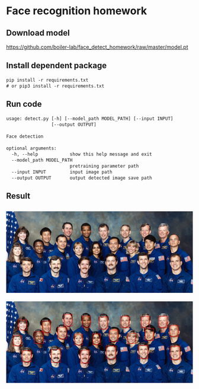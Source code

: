 # Face recognition homework

## Download model
https://github.com/boiler-lab/face_detect_homework/raw/master/model.pt
## Install dependent package
```shell
pip install -r requirements.txt
# or pip3 install -r requirements.txt
```
## Run code
```shell
usage: detect.py [-h] [--model_path MODEL_PATH] [--input INPUT]
                 [--output OUTPUT]

Face detection

optional arguments:
  -h, --help            show this help message and exit
  --model_path MODEL_PATH
                        pretraining parameter path
  --input INPUT         input image path
  --output OUTPUT       output detected image save path
```
## Result
![input image](./must_test.jpg)
---
![output image](./detected.jpg)